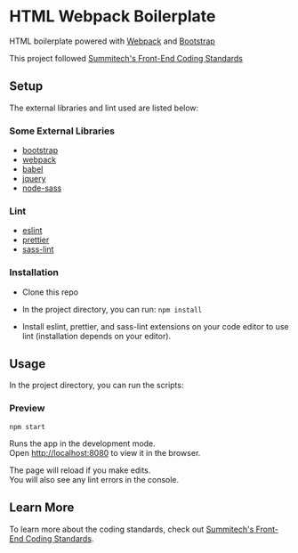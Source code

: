 # HTML Webpack Boilerplate

HTML boilerplate powered with [Webpack](https://webpack.js.org/) and [Bootstrap](https://getbootstrap.com/)

This project followed [Summitech's Front-End Coding Standards](https://github.com/1molehayo/Frontend-Best-Practices)


## Setup 

The external libraries and lint used are listed below:

### Some External Libraries

- [bootstrap](https://getbootstrap.com/)
- [webpack](https://webpack.js.org/)
- [babel](https://babeljs.io/)
- [jquery](https://jquery.com/)
- [node-sass](https://github.com/sass/node-sass)


### Lint

- [eslint](https://eslint.org/)
- [prettier](https://prettier.io/)
- [sass-lint](https://www.npmjs.com/package/sass-lint)


### Installation

- Clone this repo

- In the project directory, you can run: `npm install`

- Install eslint, prettier, and sass-lint extensions on your code editor to use lint (installation depends on your editor).


## Usage

In the project directory, you can run the scripts:

### Preview

`npm start`

Runs the app in the development mode.<br>
Open [http://localhost:8080](http://localhost:8080) to view it in the browser.

The page will reload if you make edits.<br>
You will also see any lint errors in the console.


## Learn More

To learn more about the coding standards, check out [Summitech's Front-End Coding Standards](https://github.com/1molehayo/Frontend-Best-Practices).
